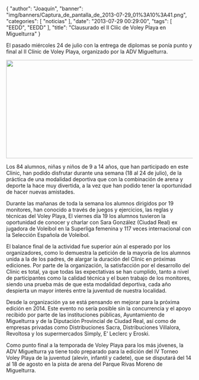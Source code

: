 {
  "author": "Joaquín", 
  "banner": "img/banners/Captura_de_pantalla_de_2013-07-29_01%3A10%3A41.png", 
  "categories": [
    "noticias"
  ], 
  "date": "2013-07-29 00:29:00", 
  "tags": [
    "EEDD", 
    "EEDD"
  ], 
  "title": "Clausurado el II Clíic de Voley Playa en Miguelturra"
}

El pasado miércoles 24 de julio con la entrega de diplomas se ponía punto y final al II Clínic de Voley Playa, organizado por la ADV Miguelturra.

<center>
<img src="http://www.advmiguelturra.org/img/banners/Captura%20de%20pantalla%20de%202013-07-29%2001%3A10%3A41.png" height="265" width="650"/> </center>

Los 84 alumnos, niñas y niños de 9 a 14 años, que han participado en este Clinic, han podido disfrutar durante una semana (18 al 24 de julio), de la práctica de una modalidad deportiva que con la combinación de arena y deporte la hace muy divertida, a la vez que han podido tener la oportunidad de hacer nuevas amistades. 

Durante las mañanas de toda la semana los alumnos dirigidos por 19  monitores, han conocido a través de juegos y ejercicios, las reglas y técnicas del Voley Playa, 
El viernes día 19 los alumnos tuvieron la oportunidad de conocer y charlar con Sara González (Ciudad Real) ex jugadora de Voleibol en la Superliga femenina y 117 veces internacional con la Selección Española de Voleibol.

El balance final de la actividad fue superior aún al esperado por los organizadores, como lo demuestra la petición de la mayoría de los alumnos unida a la de los padres, de alargar la duración del Clinic en próximas ediciones.
Por parte de la organización, la satisfacción por el desarrollo del Clinic es total, ya que todas las expectativas se han cumplido, tanto a nivel de participantes como la calidad técnica y el buen trabajo de los monitores, siendo una prueba más de que esta modalidad deportiva, cada año despierta un mayor interés entre la juventud de nuestra  localidad. 

Desde la organización ya se está pensando en mejorar para la próxima edición en 2014.
Este evento no sería posible sin la concurrencia y el apoyo recibido por parte de las instituciones públicas, Ayuntamiento de Miguelturra y de la Diputación Provincial de Ciudad Real, así como de empresas privadas como Distribuciones Sacra, Distribuciones Villalora, Revoltosa y los supermercados Simply, E’ Leclerc y Eroski.

Como punto final a la temporada de Voley Playa para los más jóvenes, la ADV Miguelturra ya tiene todo preparado para la edición del IV Torneo Voley Playa de la juventud (alevín, infantil y cadete), que se disputará del 14 al 18 de agosto en la pista de arena del Parque Rivas Moreno de Miguelturra.


